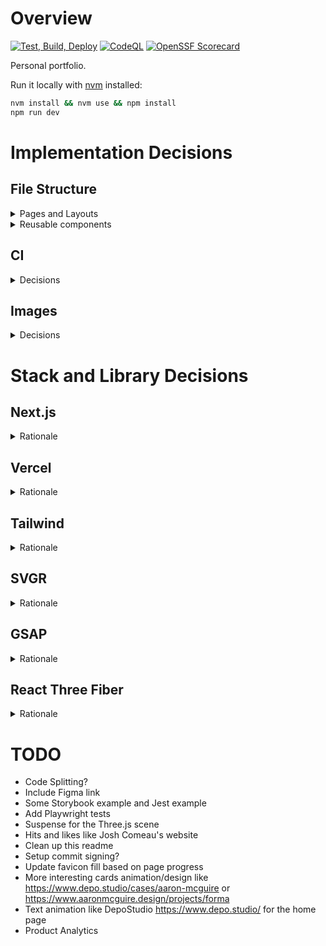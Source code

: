# Overview

[![Test, Build, Deploy](https://github.com/Bierro/pierre-amelot-portfolio/actions/workflows/test-build-deploy.yml/badge.svg?branch=main)](https://github.com/Bierro/pierre-amelot-portfolio/actions/workflows/test-build-deploy.yml) [![CodeQL](https://github.com/Bierro/pierre-amelot-portfolio/actions/workflows/github-code-scanning/codeql/badge.svg?branch=main)](https://github.com/Bierro/pierre-amelot-portfolio/actions/workflows/github-code-scanning/codeql) [![OpenSSF Scorecard](https://api.securityscorecards.dev/projects/github.com/Bierro/pierre-amelot-portfolio/badge)](https://securityscorecards.dev/viewer/?uri=github.com/Bierro/pierre-amelot-portfolio)

Personal portfolio.

Run it locally with [nvm](https://github.com/nvm-sh/nvm) installed:

```bash
nvm install && nvm use && npm install
npm run dev
```

# Implementation Decisions

## File Structure

<details>
<summary>Pages and Layouts</summary>

I like Next.js 13 file-system based `app` router. You can set and remember
routes easily. But I don't like having a bunch of files all named `page.tsx` or
`layout.tsx`. They make file hopping slower during development. To address this,
I create my own Page and Layout components forwarded in `page.tsx` and
`layout.tsx` (e.g. `RootPage` and `RootLayout` are imported and immediately
re-exported by `app/page` and `app/layout`).

</details>

<details>
<summary>Reusable components</summary>

I place components and hook reused throughout the app in root `components` and
`hooks` directories. This organization by function can be messy but it's a small
price to pay to avoid big refactoring costs ([cf Josh
Comeau](https://www.joshwcomeau.com/react/file-structure/#organized-by-function-12)).
I will usually keep specific components in the same directory as the page they
are used in, and when I start reusing them I move them to the top-level
`components` directory.

</details>

## CI

<details>
<summary>Decisions</summary>

My CI pipeline is definitely overkill since I'm alone on this project, but it
was a good exercise to get familiar with Github Actions.

The pipeline lints, formats, tests, builds, and deploys previews URLs on every
PR or push to master. I run jobs concurrently when possible and cache
./node_modules and ~/.npm to speed up the pipeline.

I also automated the release process. I can trigger the workflow manually from
main, and it bumps the npm version, creates a Github Release with auto-generated
notes, and deploys the portfolio to production.

I hooked the dev, staging, and prod deployments to Github Deployments for a nicer
overview and links in the github UI.

</details>

## Images

<details>
<summary>Decisions</summary>

I host images on a public Google Cloud bucket rather than keeping them locally.
This lets me recreate/deploy the project on another machine or in CI without
the hassle of Git LFS or custom download scripts. Next doesn't generate blurred
image placeholders for remote images so I use [blurred.dev](https://blurred.dev)
to generate the base64 image blur placeholders myself.

</details>

# Stack and Library Decisions

## Next.js

<details>
<summary>Rationale</summary>

### Why I chose it

- Hot skill to have these days
- Easy way to play around with React server components and Suspense
- Nice routing system and links prefetching
- Easy Image optimization (caching, levering WebP, logic hosted on functions on
  the edge)
- Easy google fonts integration and fallback font

### What I don't love

- Next uses SWC (which should be on par with esbuild) to compile typescript, but
  it still uses **webpack5** for bundling and HMR in development which makes it slow
  on server start and updates compared to Vite. Plugins in webpack5 are also
  supposed to be a pain to write compared to Rollup or Vite.
- Even though they let you use TurboPack in dev, it's still in beta, not
  widespread, and there are annoying issues like making svgr work
  ([details](https://github.com/vercel/next.js/issues/48140))
- Next doesn't generate base64 image blur placeholders on remote images
- Not a lot of explanation in the docs around the relatively large bundle size
  even with a simple

</details>

## Vercel

<details>
<summary>Rationale</summary>

### Why I chose it

- Individual preview links are really nice
- Natural choice for Next.js to host server and work with React server
  components (with serverless functions on the edge)
- Nice that image optimization runs on the edge with nice caching

### What I don't love

- Docs don't say much about the WebP compression settings used in their image
  optimization (e.g. lossy vs lossless)

</details>

## Tailwind

<details>
<summary>Rationale</summary>

### Why I chose it

- Hot skill to have these days
- I like the principle of co-locating style as close to the tag/component as
  possible. Unlike CSS Modules or styled-components, I don't have to think about
  naming styles which removes a lot of difficulty, overhead, and
  miscommunication between developers.
- CSS rules are generated at build time rather than runtime (like Chakra UI)
- Simple design which makes it easy for people to build and distribute very
  customizable and extendable component libraries (like headless ui, tailwind
  components, or shadcn) on top of it, without having a bunch of custom syntax
  or rules.
- VSCode extensions with autocomplete, color preview, and tooltips is really
  nice

### What I don't love

- Lots of classnames can hurts readability imo and it can be hard to find the
  tailwind rule you're looking for in this large string. Bugs arising from order
  in the cascading stylesheet are also not intuitive. That said, it hasn't been
  much of an issue since I started using tailwind-merge and the `cn` util
  function to construct class names. It not only prevents bugs but it also
  allows to break strings apart and add comments between string segments.
- Semantic tokens and theming aren't really supported. The explanation by
  Tailwind's CEO that it would not be useful is wrong imo, and designers and
  large companies have now adopted semantic tokens for theming their design
  systems

</details>

## SVGR

<details>
<summary>Rationale</summary>

### Why I chose it

- Loading SVGs as React components is more flexible than `img` tags. I can style
  and animate the SVGs directly in CSS.

</details>

## GSAP

<details>
<summary>Rationale</summary>

### Why I chose it

- Quite a few forum posts and docs online
- ScrollTrigger pinning behavior is nice and there doesn't seem to be an easy
  alternative to gsap

### What I don't love

- API seems a bit messy to me (lots of strings), and TS hints aren't very
  helpful
- Documentation sometimes feel outdated (pinSpacing default behavior is
  confusing in the docs), or unclear
- No straightforward integration with React (e.g. no hooks)

</details>

## React Three Fiber

<details>
<summary>Rationale</summary>

### Why I chose it

- Nice to have a declarative API integrated with React to control Three.js
- Removes some boilerplate (e.g. scene and renderer setup)
- Lots of useful utilities with @react-three/drei which augment
  react-three-fiber
- leva is nicely designed UI to control react-three-fiber components

### What I don't love

- DREI and leva docs and support seem to be a bit hit or miss, and some
  questions around whether the repos they are and will remain actively
  maintained (for instance lamina, in fiber examples, has been archived, and
  leva has a lot of input todos not addressed)

</details>

# TODO

- Code Splitting?
- Include Figma link
- Some Storybook example and Jest example
- Add Playwright tests
- Suspense for the Three.js scene
- Hits and likes like Josh Comeau's website
- Clean up this readme
- Setup commit signing?
- Update favicon fill based on page progress
- More interesting cards animation/design like
  https://www.depo.studio/cases/aaron-mcguire or
  https://www.aaronmcguire.design/projects/forma
- Text animation like DepoStudio https://www.depo.studio/ for the home page
- Product Analytics

